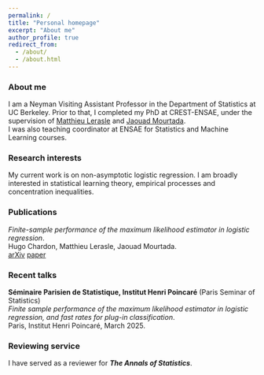 ```yaml
---
permalink: /
title: "Personal homepage"
excerpt: "About me"
author_profile: true
redirect_from: 
  - /about/
  - /about.html
---
```


### About me
I am a Neyman Visiting Assistant Professor in the Department of Statistics at UC Berkeley. Prior to that, I completed my PhD at CREST-ENSAE, under the supervision of [Matthieu Lerasle](http://lerasle.perso.math.cnrs.fr/index.html) and [Jaouad Mourtada](https://jaouadmourtada.github.io).  
I was also teaching coordinator at ENSAE for Statistics and Machine Learning courses.

### Research interests
My current work is on non-asymptotic logistic regression. I am broadly interested in statistical learning theory, empirical processes and concentration inequalities.

### Publications
*Finite-sample performance of the maximum likelihood estimator in logistic regression*.  
Hugo Chardon, Matthieu Lerasle, Jaouad Mourtada.  
[arXiv](https://arxiv.org/abs/2411.02137v2)  [paper](https://hugochardon.github.io/files/paper-logistic-arxiv-v2.pdf)

### Recent talks  
**Séminaire Parisien de Statistique, Institut Henri Poincaré** (Paris Seminar of Statistics)  
*Finite sample performance of the maximum likelihood estimator in logistic regression, and fast rates for plug-in classification*.  
Paris, Institut Henri Poincaré, March 2025.

### Reviewing service
I have served as a reviewer for ***The Annals of Statistics***.



